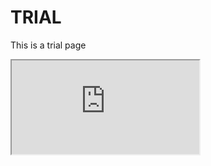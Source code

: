 <!DOCTYPE html>
<html>
    <head>
        <meta charset="utf-8">
    </head>
       
<body>
    <h1>TRIAL</h1>
    <p>This is a trial page</p>
    <iframe src="http://bolltoll.github.io" name="iframe_a"></iframe>
    
   </body>
</html>
